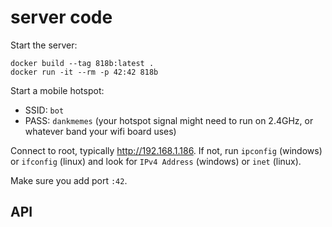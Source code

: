 # server code

Start the server:
```
docker build --tag 818b:latest .
docker run -it --rm -p 42:42 818b
```

Start a mobile hotspot:
- SSID: `bot`
- PASS: `dankmemes`
(your hotspot signal might need to run on 2.4GHz, or whatever band your wifi board uses)

Connect to root, typically <http://192.168.1.186>.
If not, run `ipconfig` (windows) or `ifconfig` (linux) and look for `IPv4 Address` (windows) or `inet` (linux).

Make sure you add port `:42`.

## API


